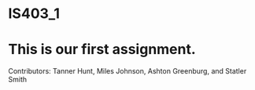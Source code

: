 # IS403_1
# This is our first assignment.
Contributors: Tanner Hunt, Miles Johnson, Ashton Greenburg, and Statler Smith
